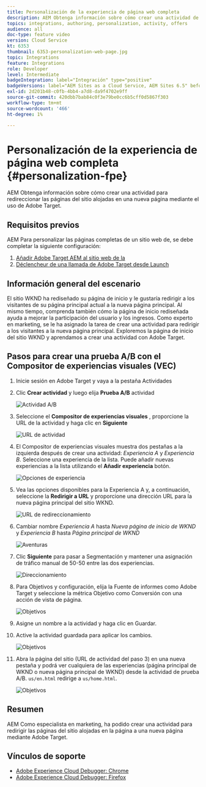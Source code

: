 ```yaml
---
title: Personalización de la experiencia de página web completa
description: AEM Obtenga información sobre cómo crear una actividad de Target para redirigir las páginas de su sitio web de a nuevas páginas mediante Adobe Target.
topics: integrations, authoring, personalization, activity, offers
audience: all
doc-type: feature video
version: Cloud Service
kt: 6353
thumbnail: 6353-personalization-web-page.jpg
topic: Integrations
feature: Integrations
role: Developer
level: Intermediate
badgeIntegration: label="Integración" type="positive"
badgeVersions: label="AEM Sites as a Cloud Service, AEM Sites 6.5" before-title="false"
exl-id: 2d201b48-c0fb-4bb4-a7d8-da9f4702e9ff
source-git-commit: 420dbb7bab84c0f3e79be0cc6b5cff0d5867f303
workflow-type: tm+mt
source-wordcount: '466'
ht-degree: 1%

---
```


# Personalización de la experiencia de página web completa {#personalization-fpe}

AEM Obtenga información sobre cómo crear una actividad para redireccionar las páginas del sitio alojadas en una nueva página mediante el uso de Adobe Target.

## Requisitos previos

AEM Para personalizar las páginas completas de un sitio web de, se debe completar la siguiente configuración:

1. [Añadir Adobe Target AEM al sitio web de la](./add-target-launch-extension.md)
1. [Déclencheur de una llamada de Adobe Target desde Launch](./load-and-fire-target.md)

## Información general del escenario

El sitio WKND ha rediseñado su página de inicio y le gustaría redirigir a los visitantes de su página principal actual a la nueva página principal. Al mismo tiempo, comprenda también cómo la página de inicio rediseñada ayuda a mejorar la participación del usuario y los ingresos. Como experto en marketing, se le ha asignado la tarea de crear una actividad para redirigir a los visitantes a la nueva página principal. Exploremos la página de inicio del sitio WKND y aprendamos a crear una actividad con Adobe Target.

## Pasos para crear una prueba A/B con el Compositor de experiencias visuales (VEC)

1. Inicie sesión en Adobe Target y vaya a la pestaña Actividades
1. Clic **Crear actividad** y luego elija **Prueba A/B** actividad

   ![Actividad A/B](assets/ab-target-activity.png)

1. Seleccione el **Compositor de experiencias visuales** , proporcione la URL de la actividad y haga clic en **Siguiente**

   ![URL de actividad](assets/ab-test-url.png)

1. El Compositor de experiencias visuales muestra dos pestañas a la izquierda después de crear una actividad: *Experiencia A* y *Experiencia B*. Seleccione una experiencia de la lista. Puede añadir nuevas experiencias a la lista utilizando el **Añadir experiencia** botón.

   ![Opciones de experiencia](assets/experience-options.png)

1. Vea las opciones disponibles para la Experiencia A y, a continuación, seleccione la **Redirigir a URL** y proporcione una dirección URL para la nueva página principal del sitio WKND.

   ![URL de redireccionamiento](assets/redirect-url.png)

1. Cambiar nombre *Experiencia A* hasta *Nueva página de inicio de WKND* y *Experiencia B* hasta *Página principal de WKND*

   ![Aventuras](assets/new-experiences.png)

1. Clic **Siguiente** para pasar a Segmentación y mantener una asignación de tráfico manual de 50-50 entre las dos experiencias.

   ![Direccionamiento](assets/targeting.png)

1. Para Objetivos y configuración, elija la Fuente de informes como Adobe Target y seleccione la métrica Objetivo como Conversión con una acción de vista de página.

   ![Objetivos](assets/goals.png)

1. Asigne un nombre a la actividad y haga clic en Guardar.
1. Active la actividad guardada para aplicar los cambios.

   ![Objetivos](assets/activate.png)

1. Abra la página del sitio (URL de actividad del paso 3) en una nueva pestaña y podrá ver cualquiera de las experiencias (página principal de WKND o nueva página principal de WKND) desde la actividad de prueba A/B. `us/en.html` redirige a `us/home.html`.

   ![Objetivos](assets/redirect-test.png)

## Resumen

AEM Como especialista en marketing, ha podido crear una actividad para redirigir las páginas del sitio alojadas en la página a una nueva página mediante Adobe Target.

## Vínculos de soporte

* [Adobe Experience Cloud Debugger: Chrome](https://chrome.google.com/webstore/detail/adobe-experience-platform/bfnnokhpnncpkdmbokanobigaccjkpob)
* [Adobe Experience Cloud Debugger: Firefox](https://addons.mozilla.org/en-US/firefox/addon/adobe-experience-platform-dbg/)
